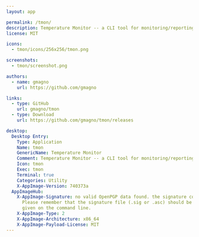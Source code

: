 ```yaml
---
layout: app

permalink: /tmon/
description: Temperature Monitor -- a CLI tool for monitoring/reporting CPU temperatures.
license: MIT

icons:
  - tmon/icons/256x256/tmon.png

screenshots:
  - tmon/screenshot.png

authors:
  - name: gmagno
    url: https://github.com/gmagno

links:
  - type: GitHub
    url: gmagno/tmon
  - type: Download
    url: https://github.com/gmagno/tmon/releases

desktop:
  Desktop Entry:
    Type: Application
    Name: tmon
    GenericName: Temperature Monitor
    Comment: Temperature Monitor -- a CLI tool for monitoring/reporting CPU temperatures.
    Icon: tmon
    Exec: tmon
    Terminal: true
    Categories: Utility
    X-AppImage-Version: 740373a
  AppImageHub:
    X-AppImage-Signature: no valid OpenPGP data found. the signature could not be verified.
      Please remember that the signature file (.sig or .asc) should be the first file
      given on the command line.
    X-AppImage-Type: 2
    X-AppImage-Architecture: x86_64
    X-AppImage-Payload-License: MIT
---
```

